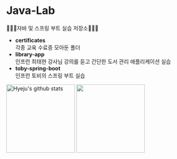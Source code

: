 # Java-Lab
🧚🏻‍♀️자바 및 스프링 부트 실습 저장소🧚🏻‍♀️
- **certificates**  
  각종 교육 수료증 모아둔 폴더
- **library-app**  
  인프런 최태현 강사님 강의를 듣고 간단한 도서 관리 애플리케이션 실습
- **toby-spring-boot**  
  인프런 토비의 스프링 부트 실습


<a href="https://github.com/hy2jv"><img align="center" style="height:180px" src="https://github-readme-stats.vercel.app/api?username=hy2jv&show_icons=true&theme=nord" alt="Hyeju's github stats" /></a>
<a href="https://github.com/hy2jv"><img align="center" style="height:180px" src="https://github-readme-stats.vercel.app/api/top-langs/?username=hy2jv&layout=compact&theme=nord" /></a> 
